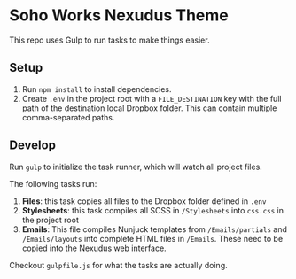 # Soho Works Nexudus Theme

This repo uses Gulp to run tasks to make things easier.

## Setup

1. Run `npm install` to install dependencies.
2. Create `.env` in the project root with a `FILE_DESTINATION` key with the full path of the destination local Dropbox folder. This can contain multiple comma-separated paths.

## Develop

Run `gulp` to initialize the task runner, which will watch all project files. 

The following tasks run:

1. **Files**: this task copies all files to the Dropbox folder defined in `.env`
2. **Stylesheets**: this task compiles all SCSS in `/Stylesheets` into `css.css` in the project root
3. **Emails**: This file compiles Nunjuck templates from `/Emails/partials` and `/Emails/layouts` into complete HTML files in `/Emails`. These need to be copied into the Nexudus web interface.

Checkout `gulpfile.js` for what the tasks are actually doing.
